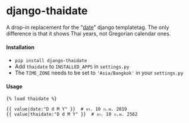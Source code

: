 django-thaidate
===============

A drop-in replacement for the "[date](https://docs.djangoproject.com/en/2.1/ref/templates/builtins/#date)" django templatetag. The only difference is that it shows Thai years, not Gregorian calendar ones.

#### Installation
 - `pip install django-thaidate`
 - Add `thaidate` to `INSTALLED_APPS` in `settings.py`
 - The `TIME_ZONE` needs to be set to `'Asia/Bangkok'` in your `settings.py`

#### Usage
```
{% load thaidate %}

{{ value|date:"D d M Y" }}  # อา. 10 ก.พ. 2019
{{ value|thaidate:"D d M Y" }}  # อา. 10 ก.พ. 2562
```
